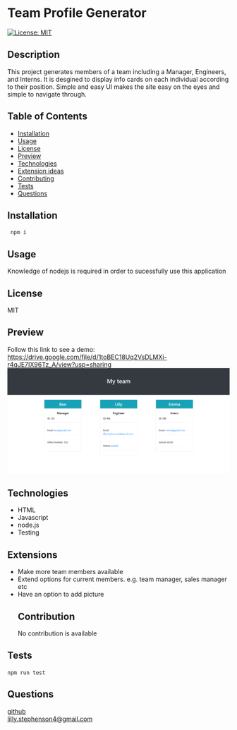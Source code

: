 # Team Profile Generator
  [![License: MIT](https://img.shields.io/badge/License-MIT-yellow.svg)](https://opensource.org/licenses/MIT)
  ## Description
  This project generates members of a team including a Manager, Engineers, and Interns. It is desgined to display info cards on each individual according to their position. Simple and easy UI makes the site easy on the eyes and simple to navigate through.
  ## Table of Contents 
  - [Installation](#installation)
  - [Usage](#usage)
  - [License](#license)
  - [Preview](#preview)
  - [Technologies](#technologies)
  - [Extension ideas](#extensions)
  - [Contributing](#contribution)
  - [Tests](#tests)
  - [Questions](#questions)
  ## Installation
     npm i
  ## Usage
  Knowledge of nodejs is required in order to sucessfully use this application
  ## License
  MIT
  ## Preview
  Follow this link to see a demo: https://drive.google.com/file/d/1toBEC18Uq2VsDLMXi-r4qJE7IX96Tz_A/view?usp=sharing
  <img src="https://github.com/lills1/Team-profile-generator/blob/main/Capture.PNG">

  ## Technologies
  - HTML
  - Javascript
  - node.js
  - Testing
 ## Extensions
- Make more team members available
- Extend options for current members. e.g. team manager, sales manager etc
- Have an option to add picture
  ## Contribution
  No contribution is available
 ## Tests
    npm run test
## Questions
<a href= "https://github.com/lills1"> github </a>
<br>
<a href="mailto:lilly.stephenson4@gmail.com"> lilly.stephenson4@gmail.com</a>
